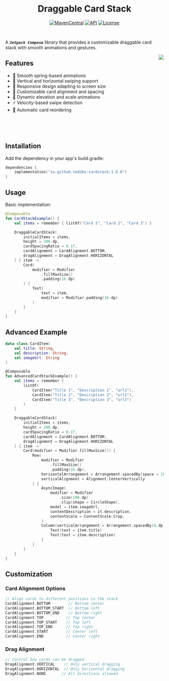 <h1 align="center">Draggable Card Stack</h1>

<p align="center">
  <a href="https://search.maven.org/artifact/io.github.teddko/cardstack/1.0.0/aar"><img alt="MavenCentral" src="https://img.shields.io/maven-central/v/io.github.teddko/cardstack.svg"/></a>
  <a href="https://android-arsenal.com/api?level=23"><img alt="API" src="https://img.shields.io/badge/API-23%2B-brightgreen.svg"/></a>
  <a href="[https://search.maven.org/artifact/io.github.teddko/cardstack/1.0.0/aar](https://opensource.org/licenses/Apache-2.0)"><img alt="License" src="https://img.shields.io/badge/License-Apache%202.0-blue.svg"/></a>
</p> <br>

A ***`Jetpack Compose`*** library that provides a customizable draggable card stack with smooth
animations and gestures.

<img align="right" src="https://github.com/user-attachments/assets/a66a711e-28af-4d27-ab2b-a9b1681fb455" /> 

## Features

- 🎯 Smooth spring-based animations
- 🔄 Vertical and horizontal swiping support
- 📱 Responsive design adapting to screen size
- 🎨 Customizable card alignment and spacing
- 💫 Dynamic elevation and scale animations
- ⚡ Velocity-based swipe detection
- 🔄 Automatic card reordering

<br><br><br>

## Installation

Add the dependency in your app's build.gradle:

```kotlin
dependencies {
    implementation("io.github.teddko:cardstack:1.0.0")
}
```

## Usage

Basic implementation:

```kotlin
@Composable
fun CardStackExample() {
    val items = remember { listOf("Card 1", "Card 2", "Card 3") }

    DraggableCardStack(
        initialItems = items,
        height = 200.dp,
        cardSpacingRatio = 0.1f,
        cardAlignment = CardAlignment.BOTTOM,
        dragAlignment = DragAlignment.HORIZONTAL
    ) { item ->
        Card(
            modifier = Modifier
                .fillMaxSize()
                .padding(16.dp)
        ) {
            Text(
                text = item,
                modifier = Modifier.padding(16.dp)
            )
        }
    }
}
```

## Advanced Example

```kotlin
data class CardItem(
    val title: String,
    val description: String,
    val imageUrl: String
)

@Composable
fun AdvancedCardStackExample() {
    val items = remember {
        listOf(
            CardItem("Title 1", "Description 1", "url1"),
            CardItem("Title 2", "Description 2", "url2"),
            CardItem("Title 3", "Description 3", "url3")
        )
    }

    DraggableCardStack(
        initialItems = items,
        height = 200.dp,
        cardSpacingRatio = 0.1f,
        cardAlignment = CardAlignment.BOTTOM,
        dragAlignment = DragAlignment.HORIZONTAL
    ) { item ->
        Card(modifier = Modifier.fillMaxSize()) {
            Row(
                modifier = Modifier
                    .fillMaxSize()
                    .padding(16.dp),
                horizontalArrangement = Arrangement.spacedBy(space = 16.dp),
                verticalAlignment = Alignment.CenterVertically
            ) {
                AsyncImage(
                    modifier = Modifier
                        .size(100.dp)
                        .clip(shape = CircleShape),
                    model = item.imageUrl,
                    contentDescription = it.description,
                    contentScale = ContentScale.Crop,
                )
                Column(verticalArrangement = Arrangement.spacedBy(8.dp)) {
                    Text(text = item.title)
                    Text(text = item.description)
                }
            }
        }
    }
}
```

## Customization

### Card Alignment Options

```kotlin
// Align cards to different positions in the stack
CardAlignment.BOTTOM        // Bottom center
CardAlignment.BOTTOM_START  // Bottom left
CardAlignment.BOTTOM_END    // Bottom right
CardAlignment.TOP          // Top center
CardAlignment.TOP_START    // Top left
CardAlignment.TOP_END      // Top right
CardAlignment.START        // Center left
CardAlignment.END          // Center right
```

### Drag Alignment

```kotlin
// Control how cards can be dragged
DragAlignment.VERTICAL    // Only vertical dragging
DragAlignment.HORIZONTAL  // Only horizontal dragging
DragAlignment.NONE       // All directions allowed
```
